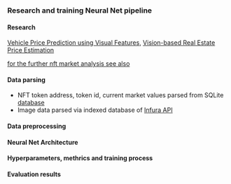 ### Research and training Neural Net pipeline

#### Research

[Vehicle Price Prediction using Visual Features](https://arxiv.org/abs/1803.11227), [Vision-based Real Estate Price Estimation](https://www.researchgate.net/publication/318528081_Vision-based_Real_Estate_Price_Estimation)

[for the further nft market analysis see also](https://www.kaggle.com/simiotic/ethereum-nft-analysis)

#### Data parsing
- NFT token address, token id, current market values parsed from SQLite [database](https://www.kaggle.com/simiotic/ethereum-nfts)
- Image data parsed via indexed database of [Infura API](https://infura.io/)

#### Data preprocessing

#### Neural Net Architecture

#### Hyperparameters, methrics and training process 

#### Evaluation results
